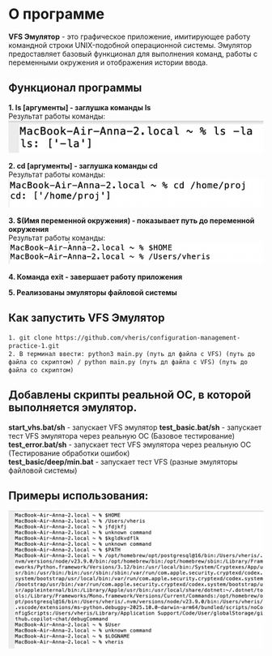 # О программе

**VFS Эмулятор** - это графическое приложение, имитирующее работу командной строки UNIX-подобной операционной системы. Эмулятор предоставляет базовый функционал для выполнения команд, работы с переменными окружения и отображения истории ввода.

## Функционал программы

**1. ls [аргументы] - заглушка команды ls**  
Результат работы команды:  
![Работа команды ls](./img/ls.png)

**2. cd [аргументы] - заглушка команды cd**  
Результат работы команды:
![Работа команды cd](./img/cd.png)

**3. $(Имя переменной окружения) - показывает путь до переменной окружения**  
Результат работы команды:
![Работа команды $VARNAME](./img/VARNAME.png)

**4. Команда exit - завершает работу приложения**

**5. Реализованы эмуляторы файловой системы**

## Как запустить VFS Эмулятор

```
1. git clone https://github.com/vheris/configuration-management-practice-1.git
2. В терминал ввести: python3 main.py (путь дл файла с VFS) (путь до файла со скриптом) / python main.py (путь дл файла с VFS) (путь до файла со скриптом)
```
## Добавлены скрипты реальной ОС, в которой выполняется эмулятор.

**start_vhs.bat/sh** - запускает VFS эмулятор 
**test_basic.bat/sh** - запускает тест VFS эмулятора через реальную ОС (Базовое тестирование)  
**test_error.bat/sh** - запускает тест VFS эмулятора через реальную ОС (Тестирование обработки ошибок)  
**test_basic/deep/min.bat** - запускает тест VFS (разные эмуляторы файловой системы)  


## Примеры использования:

![Пример](./img/test.png)

